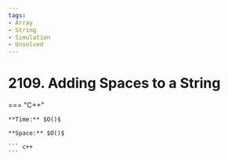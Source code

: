 ```yaml
---
tags:
- Array
- String
- Simulation
- Unsolved
---
```



# 2109. Adding Spaces to a String

=== "C++"

    **Time:** $O()$

    **Space:** $O()$

    ``` c++
    ```
